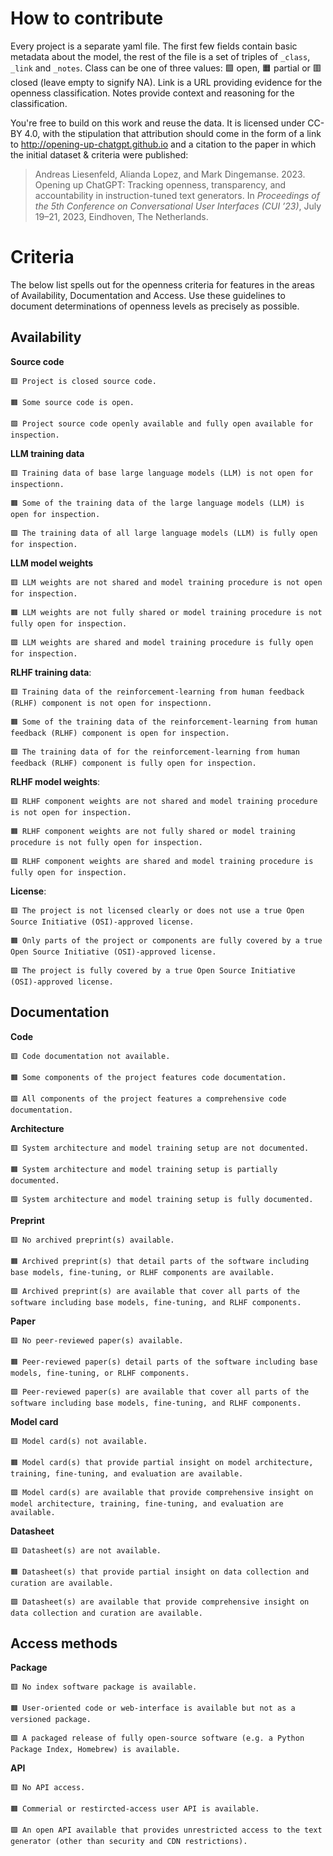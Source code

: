 # How to contribute 

Every project is a separate yaml file. The first few fields contain basic metadata about the model, the rest of the file is a set of triples of `_class`, `_link` and `_notes`. Class can be one of three values: 🟩 open, 🟧 partial or 🟥 closed (leave empty to signify NA). Link is a URL providing evidence for the openness classification. Notes provide context and reasoning for the classification.

You're free to build on this work and reuse the data. It is licensed under CC-BY 4.0, with the stipulation that attribution should come in the form of a link to http://opening-up-chatgpt.github.io and a citation to the paper in which the initial dataset & criteria were published:

> Andreas Liesenfeld, Alianda Lopez, and Mark Dingemanse. 2023. Opening up ChatGPT: Tracking openness, transparency, and accountability in instruction-tuned text generators. In _Proceedings of the 5th Conference on Conversational User Interfaces (CUI ’23)_, July 19–21, 2023, Eindhoven, The Netherlands.


# Criteria
The below list spells out for the openness criteria for features in the areas of Availability, Documentation and Access. Use these guidelines to document determinations of openness levels as precisely as possible.

## **Availability**

 **Source code**

    🟥 Project is closed source code.
    
    🟧 Some source code is open.
    
    🟩 Project source code openly available and fully open available for inspection.

**LLM training data**
  
    🟥 Training data of base large language models (LLM) is not open for inspectionn.
    
    🟧 Some of the training data of the large language models (LLM) is open for inspection.
    
    🟩 The training data of all large language models (LLM) is fully open for inspection.

**LLM model weights**

    🟥 LLM weights are not shared and model training procedure is not open for inspection.
    
    🟧 LLM weights are not fully shared or model training procedure is not fully open for inspection.
    
    🟩 LLM weights are shared and model training procedure is fully open for inspection.

**RLHF training data**:

    🟥 Training data of the reinforcement-learning from human feedback (RLHF) component is not open for inspectionn.
    
    🟧 Some of the training data of the reinforcement-learning from human feedback (RLHF) component is open for inspection.
    
    🟩 The training data of for the reinforcement-learning from human feedback (RLHF) component is fully open for inspection.

**RLHF model weights**:

    🟥 RLHF component weights are not shared and model training procedure is not open for inspection.
    
    🟧 RLHF component weights are not fully shared or model training procedure is not fully open for inspection.
    
    🟩 RLHF component weights are shared and model training procedure is fully open for inspection.

**License**:

    🟥 The project is not licensed clearly or does not use a true Open Source Initiative (OSI)-approved license.
    
    🟧 Only parts of the project or components are fully covered by a true Open Source Initiative (OSI)-approved license.
    
    🟩 The project is fully covered by a true Open Source Initiative (OSI)-approved license.
       
## **Documentation**

**Code**
 
    🟥 Code documentation not available.
    
    🟧 Some components of the project features code documentation.
    
    🟩 All components of the project features a comprehensive code documentation.

**Architecture**

    🟥 System architecture and model training setup are not documented.
    
    🟧 System architecture and model training setup is partially documented.
    
    🟩 System architecture and model training setup is fully documented.

**Preprint**

    🟥 No archived preprint(s) available.
    
    🟧 Archived preprint(s) that detail parts of the software including base models, fine-tuning, or RLHF components are available.
    
    🟩 Archived preprint(s) are available that cover all parts of the software including base models, fine-tuning, and RLHF components.

**Paper**

    🟥 No peer-reviewed paper(s) available.
    
    🟧 Peer-reviewed paper(s) detail parts of the software including base models, fine-tuning, or RLHF components.
    
    🟩 Peer-reviewed paper(s) are available that cover all parts of the software including base models, fine-tuning, and RLHF components.

**Model card**

    🟥 Model card(s) not available.
    
    🟧 Model card(s) that provide partial insight on model architecture, training, fine-tuning, and evaluation are available.
    
    🟩 Model card(s) are available that provide comprehensive insight on model architecture, training, fine-tuning, and evaluation are available.

**Datasheet**

    🟥 Datasheet(s) are not available.
    
    🟧 Datasheet(s) that provide partial insight on data collection and curation are available.
    
    🟩 Datasheet(s) are available that provide comprehensive insight on data collection and curation are available.


## **Access methods**

**Package**

    🟥 No index software package is available.
    
    🟧 User-oriented code or web-interface is available but not as a versioned package.
    
    🟩 A packaged release of fully open-source software (e.g. a Python Package Index, Homebrew) is available.


**API**

    🟥 No API access.
    
    🟧 Commerial or restircted-access user API is available.
    
    🟩 An open API available that provides unrestricted access to the text generator (other than security and CDN restrictions).

